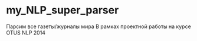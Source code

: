 # my_NLP_super_parser
Парсим все газеты/журналы мира
В рамках проектной работы на курсе OTUS NLP 2014
